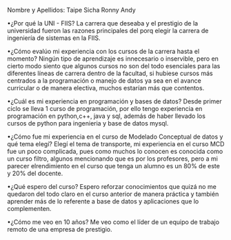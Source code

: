 Nombre y Apellidos: Taipe Sicha Ronny Andy

•¿Por qué la UNI - FIIS?
La carrera que deseaba y el prestigio de la universidad fueron las razones principales del porq elegir la carrera de ingeniería de sistemas en la FIIS.

•¿Cómo evalúo mi experiencia con los cursos de la carrera hasta el momento?
Ningún tipo de aprendizaje es innecesario o inservible, pero en cierto modo siento que algunos cursos no son del todo esenciales para las diferentes líneas de carrera dentro de la facultad, si hubiese cursos más centrados a la programación o manejo de datos ya sea en el avance curricular o de manera electiva, muchos estarían más que contentos.

•¿Cuál es mi experiencia en programación y bases de datos?
Desde primer ciclo se lleva 1 curso de programación, por ello tengo experiencia en programación en python,c++, java y sql, además de haber llevado los cursos de python para ingenieria y base de datos mysql.

•¿Cómo fue mi experiencia en el curso de Modelado Conceptual de datos y qué tema elegí?
Elegí el tema de transporte, mi experiencia en el curso MCD fue un poco complicada, pues como muchos lo conocen es conocida como un curso filtro, algunos mencionando que es por los profesores, pero a mi parecer elrendimiento en el curso que tenga un alumno  es un 80% de este y 20% del docente.

•¿Qué espero del curso?
Espero reforzar conocimientos que quizá no me quedaron del todo claro en el curso anterior de manera práctica y también aprender más de lo referente a base de datos y aplicaciones que lo complementen.

•¿Cómo me veo en 10 años?
Me veo como el líder de un equipo de trabajo remoto de una empresa de prestigio.
